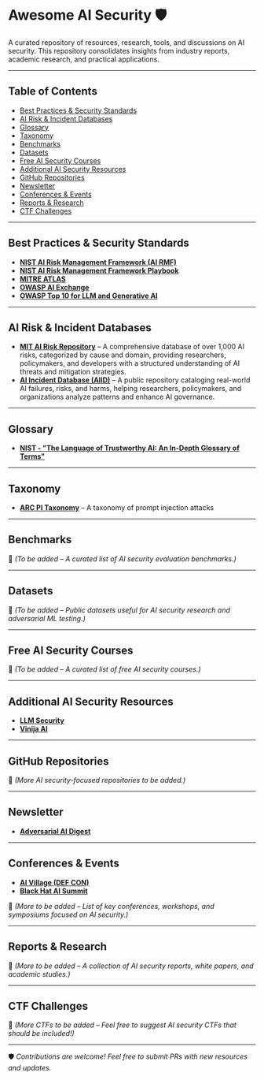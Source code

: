 # Awesome AI Security 🛡️  

A curated repository of resources, research, tools, and discussions on AI security. This repository consolidates insights from industry reports, academic research, and practical applications.  

---

## Table of Contents  

- [Best Practices & Security Standards](#best-practices--security-standards)  
- [AI Risk & Incident Databases](#ai-risk--incident-databases)  
- [Glossary](#glossary)  
- [Taxonomy](#taxonomy)  
- [Benchmarks](#benchmarks)  
- [Datasets](#datasets)  
- [Free AI Security Courses](#free-ai-security-courses)  
- [Additional AI Security Resources](#additional-ai-security-resources)  
- [GitHub Repositories](#github-repositories)  
- [Newsletter](#newsletter)  
- [Conferences & Events](#conferences--events)  
- [Reports & Research](#reports--research)  
- [CTF Challenges](#ctf-challenges)  

---

## Best Practices & Security Standards  

- **[NIST AI Risk Management Framework (AI RMF)](https://nvlpubs.nist.gov/nistpubs/ai/NIST.AI.100-1.pdf)**  
- **[NIST AI Risk Management Framework Playbook](https://airc.nist.gov/airmf-resources/playbook/)**  
- **[MITRE ATLAS](http://atlas.mitre.org)**  
- **[OWASP AI Exchange](https://owaspai.org/docs/ai_security_overview/)**  
- **[OWASP Top 10 for LLM and Generative AI](https://owasp.org/www-project-top-10-for-large-language-model-applications/)**  

---

## AI Risk & Incident Databases  

- **[MIT AI Risk Repository](https://airisk.mit.edu/)** – A comprehensive database of over 1,000 AI risks, categorized by cause and domain, providing researchers, policymakers, and developers with a structured understanding of AI threats and mitigation strategies.  
- **[AI Incident Database (AIID)](https://incidentdatabase.ai/)** – A public repository cataloging real-world AI failures, risks, and harms, helping researchers, policymakers, and organizations analyze patterns and enhance AI governance.  

---

## Glossary  

- **[NIST - "The Language of Trustworthy AI: An In-Depth Glossary of Terms"](https://airc.nist.gov/glossary/)**  

---

## Taxonomy  

- **[ARC PI Taxonomy](https://github.com/Arcanum-Sec/arc_pi_taxonomy)** – A taxonomy of prompt injection attacks  

---

## Benchmarks  

📌 *(To be added – A curated list of AI security evaluation benchmarks.)*  

---

## Datasets  

📌 *(To be added – Public datasets useful for AI security research and adversarial ML testing.)*  

---

## Free AI Security Courses  

📌 *(To be added – A curated list of free AI security courses.)*  

---

## Additional AI Security Resources  

- **[LLM Security](http://llmsecurity.net)**  
- **[Vinija AI](http://vinija.ai/models/LLM/)**  

---

## GitHub Repositories  

📌 *(More AI security-focused repositories to be added.)*  

---

## Newsletter  

- **[Adversarial AI Digest](https://www.linkedin.com/newsletters/adversarial-ai-digest-7298813894498598912/)**  

---

## Conferences & Events  

- **[AI Village (DEF CON)](https://aivillage.org/)**  
- **[Black Hat AI Summit](https://www.blackhat.com/)**  

📌 *(More to be added – List of key conferences, workshops, and symposiums focused on AI security.)*  

---

## Reports & Research  

📌 *(More to be added – A collection of AI security reports, white papers, and academic studies.)*  

---

## CTF Challenges  

📌 *(More CTFs to be added – Feel free to suggest AI security CTFs that should be included!)*  

---

🛡️ *Contributions are welcome! Feel free to submit PRs with new resources and updates.*  
